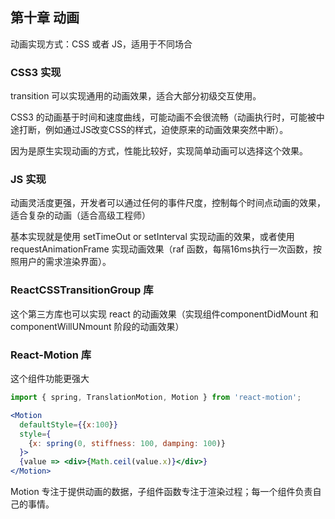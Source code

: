 ## 第十章 动画

动画实现方式：CSS 或者 JS，适用于不同场合

### CSS3 实现

transition 可以实现通用的动画效果，适合大部分初级交互使用。

CSS3 的动画基于时间和速度曲线，可能动画不会很流畅（动画执行时，可能被中途打断，例如通过JS改变CSS的样式，迫使原来的动画效果突然中断）。

因为是原生实现动画的方式，性能比较好，实现简单动画可以选择这个效果。

### JS 实现

动画灵活度更强，开发者可以通过任何的事件尺度，控制每个时间点动画的效果，适合复杂的动画（适合高级工程师）

基本实现就是使用 setTimeOut or setInterval 实现动画的效果，或者使用 requestAnimationFrame 实现动画效果（raf 函数，每隔16ms执行一次函数，按照用户的需求渲染界面）。

### ReactCSSTransitionGroup 库

这个第三方库也可以实现 react 的动画效果（实现组件componentDidMount 和 componentWillUNmount 阶段的动画效果）

### React-Motion 库

这个组件功能更强大

~~~jsx
import { spring, TranslationMotion, Motion } from 'react-motion';

<Motion
  defaultStyle={{x:100}}
  style={
    {x: spring(0, stiffness: 100, damping: 100)}
  }>
  {value => <div>{Math.ceil(value.x)}</div>}
</Motion>
~~~

Motion 专注于提供动画的数据，子组件函数专注于渲染过程；每一个组件负责自己的事情。
